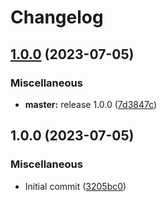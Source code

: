 # Changelog

## [1.0.0](https://github.com/xihan123/FridaHooker/compare/v1.0.0...v1.0.0) (2023-07-05)


### Miscellaneous

* **master:** release 1.0.0 ([7d3847c](https://github.com/xihan123/FridaHooker/commit/7d3847c62b52e6b6ed627dd3506552b90eee0d74))

## 1.0.0 (2023-07-05)


### Miscellaneous

* Initial commit ([3205bc0](https://github.com/xihan123/FridaHooker/commit/3205bc0940b010914e2ef32270d9aa0ea43c203f))
